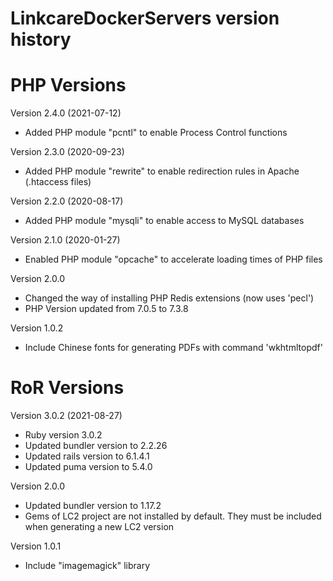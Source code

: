 LinkcareDockerServers version history
====================================

PHP Versions
====================================
Version 2.4.0 (2021-07-12)
- Added PHP module "pcntl" to enable Process Control functions

Version 2.3.0 (2020-09-23)
- Added PHP module "rewrite" to enable redirection rules in Apache (.htaccess files)

Version 2.2.0 (2020-08-17)
- Added PHP module "mysqli" to enable access to MySQL databases

Version 2.1.0 (2020-01-27)
- Enabled PHP module "opcache" to accelerate loading times of PHP files

Version 2.0.0
- Changed the way of installing PHP Redis extensions (now uses 'pecl')
- PHP Version updated from 7.0.5 to 7.3.8

Version 1.0.2
- Include Chinese fonts for generating PDFs with command 'wkhtmltopdf'


RoR Versions
====================================
Version 3.0.2 (2021-08-27)
- Ruby version 3.0.2
- Updated bundler version to 2.2.26
- Updated rails version to 6.1.4.1
- Updated puma version to 5.4.0

Version 2.0.0
- Updated bundler version to 1.17.2
- Gems of LC2 project are not installed by default. They must be included when generating a new LC2 version

Version 1.0.1
- Include "imagemagick" library
